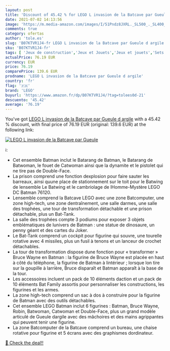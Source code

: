 ```yaml
---
layout: post
title: 'Discount of 45.42 % for LEGO L invasion de la Batcave par Gueule'
date: 2021-07-02 14:13:56
image: 'https://m.media-amazon.com/images/I/51Pndz8JXRL._SL500_._SL400_.jpg'
comments: true
category: ofertas
author: 'tole.es'
slug: 'B07KTVR1J4-fr LEGO L invasion de la Batcave par Gueule d argile'
sku: 'B07KTVR1J4-fr'
tags: [ 'Jeux de construction','Jeux et Jouets','Jeux et jouets','Sets de jeux de construction','lego', ]
actualPrice: 76.19 EUR
currency: EUR
price: 76.19
comparePrice: 139.6 EUR
prodname: 'LEGO L invasion de la Batcave par Gueule d argile'
country: 'fr'
flag: '🇫🇷'
brand: 'LEGO'
buyurl: 'https://www.amazon.fr/dp/B07KTVR1J4/?tag=tolees0d-21'
descuento: '45.42'
average: '76.19'
---
```


You've got [LEGO L invasion de la Batcave par Gueule d argile](https://www.amazon.fr/dp/B07KTVR1J4/?tag=tolees0d-21) with a  45.42 % discount, with final price of 76.19 EUR (original: 139.6 EUR) at the following link:

[![LEGO L invasion de la Batcave par Gueule](https://m.media-amazon.com/images/I/51Pndz8JXRL._SL500_._SL400_.jpg)](https://www.amazon.fr/dp/B07KTVR1J4/?tag=tolees0d-21)

ℹ️:

- Cet ensemble Batman inclut le Batarang de Batman, le Batarang de Batwoman, le fouet de Catwoman ainsi que la dynamite et le pistolet qui ne tire pas de Double-Face.
- La prison comprend une fonction dexplosion pour faire sauter les barreaux, ainsi quune place de stationnement sur le toit pour le Batwing de lensemble Le Batwing et le cambriolage de lHomme-Mystère LEGO DC Batman 76120.
- Lensemble comprend la Batcave LEGO avec une zone Batcomputer, une zone high-tech, une zone dentraînement, une salle darmes, une salle des trophées, une tour de transformation détachable et une prison détachable, plus un Bat-Tank.
- La salle des trophées compte 3 podiums pour exposer 3 objets emblématiques de lunivers de Batman : une statue de dinosaure, un penny géant et des cartes du Joker.
- Le Bat-Tank comprend un cockpit pour figurine qui souvre, une tourelle rotative avec 4 missiles, plus un fusil à tenons et un lanceur de crochet détachables.
- La tour de transformation dispose dune fonction pour « transformer » Bruce Wayne en Batman : la figurine de Bruce Wayne est placée en haut à côté du téléphone, la figurine de Batman à lintérieur ; lorsque lon tire sur la goupille à larrière, Bruce disparaît et Batman apparaît à la base de la tour.
- Les accessoires incluent un pack de 10 éléments daction et un pack de 10 éléments Bat Family assortis pour personnaliser les constructions, les figurines et les armes.
- La zone high-tech comprend un sac à dos à construire pour la figurine de Batman avec des outils détachables.
- Cet ensemble LEGO Batman inclut 6 figurines : Batman, Bruce Wayne, Robin, Batwoman, Catwoman et Double-Face, plus un grand modèle articulé de Gueule dargile avec des mâchoires et des mains agrippantes qui peuvent tenir une figurine.
- La zone Batcomputer de la Batcave comprend un bureau, une chaise rotative pour figurine et 5 écrans avec des graphismes dordinateur.

[🛒 Check the deal!!](https://www.amazon.fr/dp/B07KTVR1J4/?tag=tolees0d-21)
